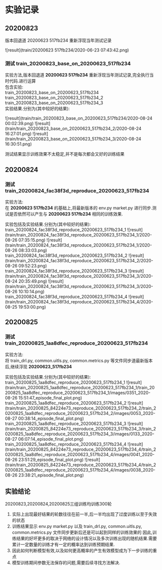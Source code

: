# 实验记录

## 20200823

版本回退道 20200623 517fb234 重新浮现当年测试记录

![result](train/20200623 517fb234/2020-06-23 07:43:42.png)

### 测试 train_20200823_base_on_20200623_517fb234
实验方法,版本回退道 **20200623 517fb234** 重新浮现当年测试记录,完全执行当时代码.进行运算\
包含实验:\
train_20200823_base_on_20200623_517fb234\
train_20200823_base_on_20200623_517fb234_2\
train_20200823_base_on_20200623_517fb234_3\
实验结果.分别为(其中较好的结果):

![result](train/train_20200823_base_on_20200623_517fb234/2020-08-24 00:02:39.png)
![result](train/train_20200823_base_on_20200623_517fb234_2/2020-08-24 16:27:01.png)
![result](train/train_20200823_base_on_20200623_517fb234_3/2020-08-24 16:30:51.png)

测试结果显示训练效果不太稳定,并不是每次都会又好的训练结果

## 20200824
### 测试 train_20200824_fac38f3d_reproduce_20200623_517fb234
实验方法:\
在 **20200623 517fb234** 的基础上,将最新版本的  env.py market.py 进行同步.测试是否依然可以产生与 **20200623 517fb234** 相同的训练效果.

实验包括及实验结果.分别为(其中较好的结果):
train_20200824_fac38f3d_reproduce_20200623_517fb234_1
![result](train/train_20200824_fac38f3d_reproduce_20200623_517fb234_1/2020-08-26 07:35:15.png)
![result](train/train_20200824_fac38f3d_reproduce_20200623_517fb234_1/2020-08-26 08:33:03.png)
train_20200824_fac38f3d_reproduce_20200623_517fb234_2
![result](train/train_20200824_fac38f3d_reproduce_20200623_517fb234_2/2020-08-26 09:52:23.png)
train_20200824_fac38f3d_reproduce_20200623_517fb234_3
![result](train/train_20200824_fac38f3d_reproduce_20200623_517fb234_3/2020-08-24 20:35:49.png)
![result](train/train_20200824_fac38f3d_reproduce_20200623_517fb234_3/2020-08-26 10:10:14.png)
train_20200824_fac38f3d_reproduce_20200623_517fb234_4
![result](train/train_20200824_fac38f3d_reproduce_20200623_517fb234_4/2020-08-25 19:53:00.png)

## 20200825
### 测试 train_20200825_1aa8dfec_reproduce_20200623_517fb234
实验方法:\
将 train_drl.py, common.uitls.py, common.metrics.py 等文件同步道最新版本后,继续浮现 **20200623_517fb234**

实验包括及实验结果.分别为(其中较好的结果):
train_20200825_1aa8dfec_reproduce_20200623_517fb234_1
![result](train/train_20200825_1aa8dfec_reproduce_20200623_517fb234_1/train_20200825_1aa8dfec_reproduce_20200623_517fb234_1/images/0351_2020-08-26 15:51:47_episode_final_plot.png)
train_20200825_1aa8dfec_reproduce_20200623_517fb234_2
![result](train/train_20200825_84224e73_reproduce_20200623_517fb234_2/train_20200825_1aa8dfec_reproduce_20200623_517fb234_2/images/0053_2020-08-27 00:38:14_episode_final_plot.png)
train_20200825_1aa8dfec_reproduce_20200623_517fb234_3
![result](train/train_20200825_84224e73_reproduce_20200623_517fb234_3/train_20200825_1aa8dfec_reproduce_20200623_517fb234_3/images/0133_2020-08-27 06:07:14_episode_final_plot.png)
train_20200825_1aa8dfec_reproduce_20200623_517fb234_4
![result](train/train_20200825_84224e73_reproduce_20200623_517fb234_4/train_20200825_1aa8dfec_reproduce_20200623_517fb234_4/images/0041_2020-08-26 23:51:29_episode_final_plot.png)
![result](train/train_20200825_84224e73_reproduce_20200623_517fb234_4/train_20200825_1aa8dfec_reproduce_20200623_517fb234_4/images/0038_2020-08-26 23:38:21_episode_final_plot.png)

## 实验结论
20200823,20200824,20200825三组训练均训练300轮
1) 实际上出现最好结果的轮数往往在前一半,后一半均出现了过度训练以至于失效的状态
2) 训练结果显示 env.py market.py 以及 train_drl.py, common.uitls.py, common.metrics.py 文件同步更新后还是可以起到同样的训练效果的
因此,训练结果的好坏更多的取决于网络的设计情况以及多次训练出现的随机结果.需要累计一定数量的训练才有一定的概率达到训练预期结果.
3) 因此如何判断模型有效,以及如何更高概率的产生有效模型成为下一步训练的重点
4) 模型训练期间参数无法保存的问题,需要后续寻找方法解决.
